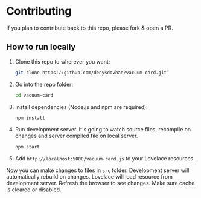 # Contributing

If you plan to contribute back to this repo, please fork & open a PR.

## How to run locally

1. Clone this repo to wherever you want:
   ```sh
   git clone https://github.com/denysdovhan/vacuum-card.git
   ```
2. Go into the repo folder:
   ```sh
   cd vacuum-card
   ```
3. Install dependencies (Node.js and npm are required):
   ```sh
   npm install
   ```
4. Run development server. It's going to watch source files, recompile on changes and server compiled file on local server.
   ```sh
   npm start
   ```
5. Add `http://localhost:5000/vacuum-card.js` to your Lovelace resources.

Now you can make changes to files in `src` folder. Development server will automatically rebuild on changes. Lovelace will load resource from development server. Refresh the browser to see changes. Make sure cache is cleared or disabled.

